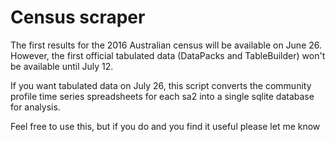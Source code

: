 # Census scraper
The first results for the 2016 Australian census will be available on June 26. However, the first official tabulated data (DataPacks and TableBuilder) won't be available until July 12. 

If you want tabulated data on July 26, this script converts the community profile time series spreadsheets for each sa2 into a single sqlite database for analysis.

Feel free to use this, but if you do and you find it useful please let me know
